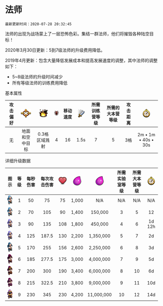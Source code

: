# 法师

`最新更新时间：2020-07-28 20:32:45`

法师的出现为战场蒙上了一层恐怖色彩。集结一群法师，他们将摧毁各种陆空目标！


2020年3月30日更新：5到7级法师的升级费用降低。

2019年4月更新：包含大量降低发展成本和提高发展速度的调整，其中法师的调整如下：

- 5~8级法师的升级时间减少
- 所有等级法师的训练费用降低


基本属性

|攻击偏好|![目标](/wiki/Other/Target.png "目标")|![攻击类型](/wiki/Other/AttackType.png "攻击类型")|![人口](/wiki/Other/Troops.png "人口")|移动速度|![攻击速度](/wiki/Other/Attack.png "攻击速度")|所需训练营等级|所需的大本营等级|攻击距离|![训练时间](/wiki/Other/Clock.png "训练时间")|
|:-:|:-:|:-:|:-:|:-:|:-:|:-:|:-:|:-:|:-:|
|无|地面和空中目标|0.3格区域溅射|4|16|1.5s|7|5|3格|2m • 1m • 40s • 30s|


详细升级数据

|图示|等级|每秒伤害|每次攻击伤害|![生命值](/wiki/Other/Heart.png "生命值")|![建造所需资源](/wiki/Other/Elixir.png "建造所需资源")|![升级所需资源](/wiki/Other/Elixir.png "升级所需资源")|所需实验室等级|所需大本营等级|![升级所需时间](/wiki/Other/Clock.png "升级所需时间")|
|:-:|:-:|:-:|:-:|:-:|:-:|:-:|:-:|:-:|:-:|
|![Wizard](/wiki/Troops/HomeVillage/Wizard/Lv1-2.png)|1	|50	|75	    |75	|1,000	|N/A	    |N/A|N/A|N/A|
|![Wizard](/wiki/Troops/HomeVillage/Wizard/Lv1-2.png)|2	|70	|105	|90	|1,400	|150,000	|3	|5	|12|
|![Wizard](/wiki/Troops/HomeVillage/Wizard/Lv3-4.png)|3	|90	|135	|108|1,800	|450,000	|4	|6	|1d 12h|
|![Wizard](/wiki/Troops/HomeVillage/Wizard/Lv3-4.png)|4	|125|187.5	|130|2,200	|1,350,000	|5	|7	|2d|
|![Wizard](/wiki/Troops/HomeVillage/Wizard/Lv5.png)|5	|170|255	|156|2,600	|2,250,000	|6	|8	|3d|
|![Wizard](/wiki/Troops/HomeVillage/Wizard/Lv6.png)|6	|185|277.5	|175|3,000	|4,000,000	|7	|9	|5d|
|![Wizard](/wiki/Troops/HomeVillage/Wizard/Lv7.png)|7	|200|300	|190|3,400	|6,000,000	|8	|10	|6d|
|![Wizard](/wiki/Troops/HomeVillage/Wizard/Lv8.png)|8	|215|322.5	|210|3,800	|9,000,000	|9	|11	|10d|
|![Wizard](/wiki/Troops/HomeVillage/Wizard/Lv9.png)|9	|230|345	|230|4,200	|11,000,000	|10	|12	|14d|